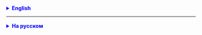 
<details style="margin-top: 16px">
  <summary style="cursor: pointer; color: blue;"><b>English</b></summary>

**Task 1.**
Implement the following methods for arrays of integers in the ArrayMethods class:
- sum of all elements of the array with odd indices;
- search for the 5th element in the array.
  Develop tests for these methods.

**Task 2.**
Create an array of 100 random integers in the range from -10 to 10.
Count how many there are in this array:
- positive numbers;
- negative numbers;
- even numbers;
- zeros.
  Implement all calculations with methods and write tests for them.

**Task 3.(*)**
Create an Address class, check:
- city with a capital letter
- index contains 5 digits
- suggest more tests

</details>

<hr>

<details style="margin-top: 16px">
  <summary style="cursor: pointer; color: blue;"><b>На русском</b></summary>

**Задача 1.**
Реализуйте в классе ArrayMethods следующие методы для массивов целых чисел:
- сумма всех элементов массива с нечетными индексами;
- поиск 5-го элемента в массиве.
  Разработайте тесты для этих методов.

**Задача 2.**
Создайте массив из 100 случайных целых чисел в интервале от -10 до 10.
Подсчитайте, сколько в этом массиве оказалось:
- положительных чисел;
- отрицательных чисел;
- четных чисел;
- нулей.
Реализуйте все подсчеты методами и напишите для них тесты.

**Задача 3.(*)**
Создать класс Address, проверить:
- город с большой буквы
- индекс содержит 5 цифр
- предложите еще тесты


</details>
